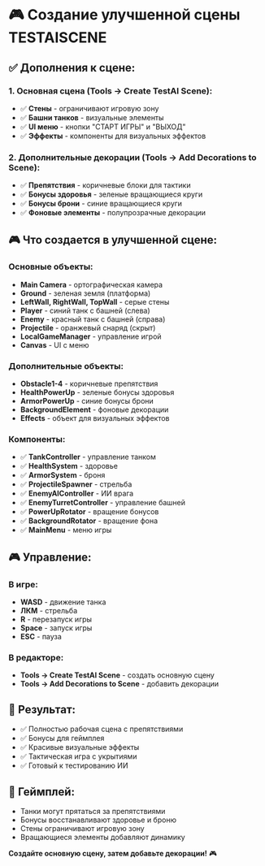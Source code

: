 # 🎮 Создание улучшенной сцены TESTAISCENE

## ✅ Дополнения к сцене:

### **1. Основная сцена (Tools → Create TestAI Scene):**
- ✅ **Стены** - ограничивают игровую зону
- ✅ **Башни танков** - визуальные элементы
- ✅ **UI меню** - кнопки "СТАРТ ИГРЫ" и "ВЫХОД"
- ✅ **Эффекты** - компоненты для визуальных эффектов

### **2. Дополнительные декорации (Tools → Add Decorations to Scene):**
- ✅ **Препятствия** - коричневые блоки для тактики
- ✅ **Бонусы здоровья** - зеленые вращающиеся круги
- ✅ **Бонусы брони** - синие вращающиеся круги
- ✅ **Фоновые элементы** - полупрозрачные декорации

## 🎮 Что создается в улучшенной сцене:

### **Основные объекты:**
- **Main Camera** - ортографическая камера
- **Ground** - зеленая земля (платформа)
- **LeftWall, RightWall, TopWall** - серые стены
- **Player** - синий танк с башней (слева)
- **Enemy** - красный танк с башней (справа)
- **Projectile** - оранжевый снаряд (скрыт)
- **LocalGameManager** - управление игрой
- **Canvas** - UI с меню

### **Дополнительные объекты:**
- **Obstacle1-4** - коричневые препятствия
- **HealthPowerUp** - зеленые бонусы здоровья
- **ArmorPowerUp** - синие бонусы брони
- **BackgroundElement** - фоновые декорации
- **Effects** - объект для визуальных эффектов

### **Компоненты:**
- ✅ **TankController** - управление танком
- ✅ **HealthSystem** - здоровье
- ✅ **ArmorSystem** - броня
- ✅ **ProjectileSpawner** - стрельба
- ✅ **EnemyAIController** - ИИ врага
- ✅ **EnemyTurretController** - управление башней
- ✅ **PowerUpRotator** - вращение бонусов
- ✅ **BackgroundRotator** - вращение фона
- ✅ **MainMenu** - меню игры

## 🎮 Управление:

### **В игре:**
- **WASD** - движение танка
- **ЛКМ** - стрельба
- **R** - перезапуск игры
- **Space** - запуск игры
- **ESC** - пауза

### **В редакторе:**
- **Tools → Create TestAI Scene** - создать основную сцену
- **Tools → Add Decorations to Scene** - добавить декорации

## 🚀 Результат:
- ✅ Полностью рабочая сцена с препятствиями
- ✅ Бонусы для геймплея
- ✅ Красивые визуальные эффекты
- ✅ Тактическая игра с укрытиями
- ✅ Готовый к тестированию ИИ

## 🎯 Геймплей:
- Танки могут прятаться за препятствиями
- Бонусы восстанавливают здоровье и броню
- Стены ограничивают игровую зону
- Вращающиеся элементы добавляют динамику

**Создайте основную сцену, затем добавьте декорации!** 🎮 